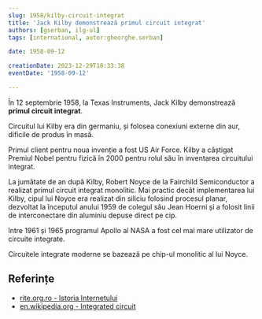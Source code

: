 ```yaml
---
slug: 1958/kilby-circuit-integrat
title: 'Jack Kilby demonstrează primul circuit integrat'
authors: [gserban, ilg-ul]
tags: [international, autor:gheorghe.serban]

date: 1958-09-12

creationDate: 2023-12-29T18:33:38
eventDate: '1958-09-12'

---
```


În 12 septembrie 1958, la Texas Instruments, Jack Kilby demonstrează **primul
circuit integrat**.

<!-- truncate -->

Circuitul lui Kilby era din germaniu, și folosea conexiuni externe din aur,
dificile de produs în masă.

Primul client pentru noua invenție a fost US Air Force. Kilby a câștigat
Premiul Nobel pentru fizică în 2000 pentru rolul său în inventarea
circuitului integrat.

La jumătate de an după Kilby, Robert Noyce de la Fairchild Semiconductor
a realizat primul circuit integrat monolitic. Mai practic decât
implementarea lui Kilby, cipul lui Noyce era realizat din siliciu
folosind procesul planar, dezvoltat la începutul anului 1959 de colegul
său Jean Hoerni și a folosit linii de interconectare din
aluminiu depuse direct pe cip.

între 1961 și 1965 programul Apollo al NASA a fost cel mai
mare utilizator de circuite integrate.

Circuitele integrate moderne se bazează pe chip-ul monolitic al lui Noyce.

## Referințe

- [rite.org.ro - Istoria Internetului](https://rite.org.ro/istoria-internetului/)
- [en.wikipedia.org - Integrated circuit](https://en.wikipedia.org/wiki/Integrated_circuit)
